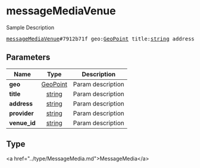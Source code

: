 # messageMediaVenue

Sample Description

<pre>
<a href="../constructor/messageMediaVenue.md">messageMediaVenue</a>#7912b71f geo:<a href="../type/GeoPoint.md">GeoPoint</a> title:<a href="../type/string.md">string</a> address:<a href="../type/string.md">string</a> provider:<a href="../type/string.md">string</a> venue_id:<a href="../type/string.md">string</a> = <a href="../type/MessageMedia.md">MessageMedia</a>;
</pre>

## Parameters

| Name | Type | Description |
|------|:----:|-------------|
| **geo** | <a href="../type/GeoPoint.md">GeoPoint</a> | Param description |
| **title** | <a href="../type/string.md">string</a> | Param description |
| **address** | <a href="../type/string.md">string</a> | Param description |
| **provider** | <a href="../type/string.md">string</a> | Param description |
| **venue_id** | <a href="../type/string.md">string</a> | Param description |

## Type

&lt;a href=&#34;../type/MessageMedia.md&#34;&gt;MessageMedia&lt;/a&gt;

